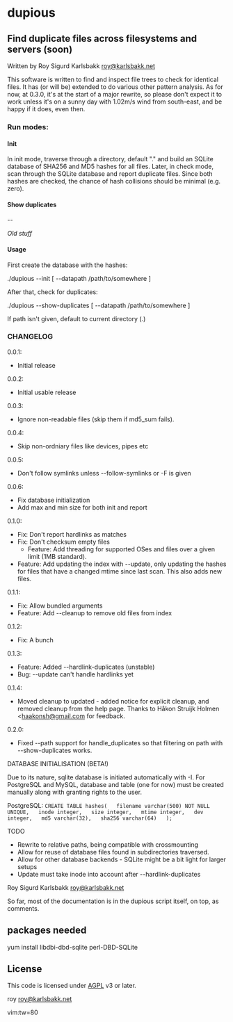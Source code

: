 # dupious
## Find duplicate files across filesystems and servers (soon)

Written by Roy Sigurd Karlsbakk <roy@karlsbakk.net>

This software is written to find and inspect file trees to check for identical
files. It has (or will be) extended to do various other pattern analysis. As for
now, at 0.3.0, it's at the start of a major rewrite, so please don't expect it
to work unless it's on a sunny day with 1.02m/s wind from south-east, and be
happy if it does, even then.

### Run modes:

#### Init  

In init mode, traverse through a directory, default "." and build an SQLite database of SHA256 and MD5 hashes for all files. Later, in check mode, scan through the SQLite database and report duplicate files. Since both hashes are checked, the chance of hash collisions should be minimal (e.g. zero).

#### Show duplicates


--

_Old stuff_

#### Usage

First create the database with the hashes:

./dupious --init [ --datapath /path/to/somewhere ]

After that, check for duplicates:

./dupious --show-duplicates [ --datapath /path/to/somewhere ]

If path isn't given, default to current directory (.)

### CHANGELOG

0.0.1:
- Initial release

0.0.2:
- Initial usable release

0.0.3:
- Ignore non-readable files (skip them if md5_sum fails).

0.0.4:
- Skip non-ordniary files like devices, pipes etc

0.0.5:
- Don't follow symlinks unless --follow-symlinks or -F is given

0.0.6:
- Fix database initialization
- Add max and min size for both init and report

0.1.0:
- Fix: Don't report hardlinks as matches
- Fix: Don't checksum empty files
	- Feature: Add threading for supported OSes and files over a given limit (1MB standard).
- Feature: Add updating the index with --update, only updating the hashes for files that have a changed
mtime since last scan. This also adds new files.

0.1.1:
- Fix: Allow bundled arguments
- Feature: Add --cleanup to remove old files from index

0.1.2:
- Fix: A bunch

0.1.3:
- Feature: Added --hardlink-duplicates (unstable)
- Bug: --update can't handle hardlinks yet

0.1.4:
- Moved cleanup to updated - added notice for explicit cleanup, and removed cleanup from the
help page. Thanks to Håkon Struijk Holmen <haakonsh@gmail.com for feedback.

0.2.0:
- Fixed --path support for handle_duplicates so that filtering on path with --show-duplicates
works.

DATABASE INITIALISATION (BETA!)

Due to its nature, sqlite database is initiated automatically with -I. For PostgreSQL and MySQL,
database and table (one for now) must be created manually along with granting rights to the user.

PostgreSQL:
`
CREATE TABLE hashes(  
	filename varchar(500) NOT NULL UNIQUE,  
	inode integer,  
	size integer,  
	mtime integer,  
	dev integer,  
	md5 varchar(32),  
	sha256 varchar(64)  
);
`

TODO

- Rewrite to relative paths, being compatible with crossmounting
- Allow for reuse of database files found in subdirectories traversed.
- Allow for other database backends - SQLite might be a bit light for larger setups
- Update must take inode into account after --hardlink-duplicates

Roy Sigurd Karlsbakk <roy@karlsbakk.net>

So far, most of the documentation is in the dupious script itself, on top, as
comments.

## packages needed

yum install libdbi-dbd-sqlite perl-DBD-SQLite

## License

This code is licensed under [AGPL](https://www.gnu.org/licenses/agpl-3.0.en.html) v3 or later.

roy <roy@karlsbakk.net>

vim:tw=80
